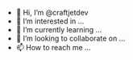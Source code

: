 - 👋 Hi, I’m @craftjetdev
- 👀 I’m interested in ...
- 🌱 I’m currently learning ...
- 💞️ I’m looking to collaborate on ...
- 📫 How to reach me ...

<!---
craftjetdev/craftjetdev is a ✨ special ✨ repository because its `README.md` (this file) appears on your GitHub profile.
You can click the Preview link to take a look at your changes.
--->
